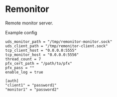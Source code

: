 # Remonitor

Remote monitor server.

Example config

```
uds_monitor_path = "/tmp/remonitor-monitor.sock"
uds_client_path = "/tmp/remonitor-client.sock"
tcp_client_host = "0.0.0.0:5555"
tcp_monitor_host = "0.0.0.0:5556"
thread_count = 7
pfx_cert_path = "/path/to/pfx"
pfx_pass = ""
enable_log = true

[auth]
"client1" = "password1"
"monitor1" = "password2"
```
